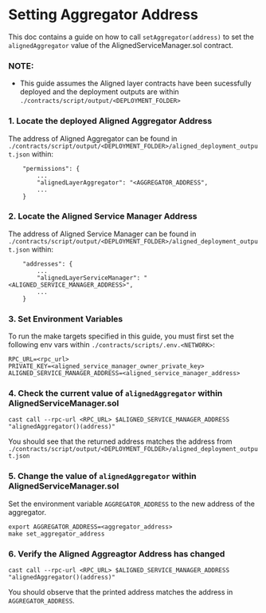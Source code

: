 # Setting Aggregator Address
This doc contains a guide on how to call `setAggregator(address)` to set the `alignedAggregator` value of the AlignedServiceManager.sol contract. 

### NOTE:
- This guide assumes the Aligned layer contracts have been sucessfully deployed and the deployment outputs are within `./contracts/script/output/<DEPLOYMENT_FOLDER>`

### 1. Locate the deployed Aligned Aggregator Address

The address of Aligned Aggregator can be found in `./contracts/script/output/<DEPLOYMENT_FOLDER>/aligned_deployment_output.json` within:
```
    "permissions": {
        ...
        "alignedLayerAggregator": "<AGGREGATOR_ADDRESS",
        ...
    }
```

### 2. Locate the Aligned Service Manager Address

The address of Aligned Service Manager can be found in `./contracts/script/output/<DEPLOYMENT_FOLDER>/aligned_deployment_output.json` within:
```
    "addresses": {
        ...
        "alignedLayerServiceManager": "<ALIGNED_SERVICE_MANAGER_ADDRESS>",
        ...
    }
```

### 3. Set Environment Variables

To run the make targets specified in this guide, you must first set the following env vars within `./contracts/scripts/.env.<NETWORK>`:
```
RPC_URL=<rpc_url>
PRIVATE_KEY=<aligned_service_manager_owner_private_key>
ALIGNED_SERVICE_MANAGER_ADDRESS=<aligned_service_manager_address>
```

### 4. Check the current value of `alignedAggregator` within AlignedServiceManager.sol

```
cast call --rpc-url <RPC_URL> $ALIGNED_SERVICE_MANAGER_ADDRESS "alignedAggregator()(address)"
```

You should see that the returned address matches the address from `./contracts/script/output/<DEPLOYMENT_FOLDER>/aligned_deployment_output.json` 

### 5. Change the value of `alignedAggregator` within AlignedServiceManager.sol

Set the environment variable `AGGREGATOR_ADDRESS` to the new address of the aggregator.
```
export AGGREGATOR_ADDRESS=<aggregator_address>
make set_aggregator_address
```

### 6. Verify the Aligned Aggreagtor Address has changed
```
cast call --rpc-url <RPC_URL> $ALIGNED_SERVICE_MANAGER_ADDRESS "alignedAggregator()(address)" 
```

You should observe that the printed address matches the address in `AGGREGATOR_ADDRESS`.